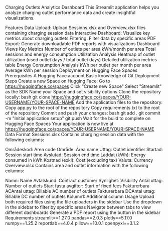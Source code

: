 Charging Outlets Analytics Dashboard
This Streamlit application helps you analyze charging outlet performance data and create insightful visualizations.

Features
Data Upload: Upload Sessions.xlsx and Overview.xlsx files containing charging session data
Interactive Dashboard: Visualize key metrics about charging outlets
Filtering: Filter data by specific areas
PDF Export: Generate downloadable PDF reports with visualizations
Dashboard Views
Key Metrics
Number of outlets per area
kWh/month per area
Total sessions and energy consumption
Utilization Analysis
Heatmap of outlet utilization (used outlet days / total outlet days)
Detailed utilization metrics table
Energy Consumption Analysis
kWh per outlet per month per area
Average kWh per session
Deployment on Hugging Face Spaces
Prerequisites
A Hugging Face account
Basic knowledge of Git
Deployment Steps
Create a new Space on Hugging Face:
Go to https://huggingface.co/spaces
Click "Create new Space"
Select "Streamlit" as the SDK
Name your Space and set visibility options
Clone the repository locally:
bash
git clone https://huggingface.co/spaces/YOUR-USERNAME/YOUR-SPACE-NAME
Add the application files to the repository:
Copy app.py to the root of the repository
Copy requirements.txt to the root of the repository
Commit and push your changes:
bash
git add .
git commit -m "Initial application setup"
git push
Wait for the build to complete on Hugging Face Spaces
Your application is now live at https://huggingface.co/spaces/YOUR-USERNAME/YOUR-SPACE-NAME
Data Format
Sessions.xlsx
Contains charging session data with the following columns:

Områdeskod: Area code
Område: Area name
Uttag: Outlet identifier
Startad: Session start time
Avslutad: Session end time
Laddat (kWh): Energy consumed in kWh
Kostnad (exkl): Cost (excluding tax)
Valuta: Currency
Overview.xlsx
Contains area and outlet information with the following columns:

Namn: Name
Avtalskund: Contract customer
Synlighet: Visibility
Antal uttag: Number of outlets
Start fasta avgifter: Start of fixed fees
Fakturerbara ACAntal uttag: Billable AC number of outlets
Fakturerbara DCAntal uttag: Billable DC number of outlets
Kolumn1: Additional column
Usage
Upload both required files using the file uploaders in the sidebar
Use the dropdown in the sidebar to filter by specific areas
Navigate between tabs to view different dashboards
Generate a PDF report using the button in the sidebar
Requirements
streamlit==1.27.0
pandas==2.0.3
plotly==5.17.0
numpy==1.25.2
reportlab==4.0.4
pillow==10.0.1
openpyxl==3.1.2
